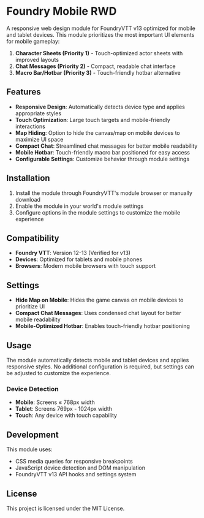 # Foundry Mobile RWD

A responsive web design module for FoundryVTT v13 optimized for mobile and tablet devices. This module prioritizes the most important UI elements for mobile gameplay:

1. **Character Sheets (Priority 1)** - Touch-optimized actor sheets with improved layouts
2. **Chat Messages (Priority 2)** - Compact, readable chat interface
3. **Macro Bar/Hotbar (Priority 3)** - Touch-friendly hotbar alternative

## Features

- **Responsive Design**: Automatically detects device type and applies appropriate styles
- **Touch Optimization**: Large touch targets and mobile-friendly interactions
- **Map Hiding**: Option to hide the canvas/map on mobile devices to maximize UI space
- **Compact Chat**: Streamlined chat messages for better mobile readability  
- **Mobile Hotbar**: Touch-friendly macro bar positioned for easy access
- **Configurable Settings**: Customize behavior through module settings

## Installation

1. Install the module through FoundryVTT's module browser or manually download
2. Enable the module in your world's module settings
3. Configure options in the module settings to customize the mobile experience

## Compatibility

- **Foundry VTT**: Version 12-13 (Verified for v13)
- **Devices**: Optimized for tablets and mobile phones
- **Browsers**: Modern mobile browsers with touch support

## Settings

- **Hide Map on Mobile**: Hides the game canvas on mobile devices to prioritize UI
- **Compact Chat Messages**: Uses condensed chat layout for better mobile readability  
- **Mobile-Optimized Hotbar**: Enables touch-friendly hotbar positioning

## Usage

The module automatically detects mobile and tablet devices and applies responsive styles. No additional configuration is required, but settings can be adjusted to customize the experience.

### Device Detection

- **Mobile**: Screens ≤ 768px width
- **Tablet**: Screens 769px - 1024px width  
- **Touch**: Any device with touch capability

## Development

This module uses:
- CSS media queries for responsive breakpoints
- JavaScript device detection and DOM manipulation
- FoundryVTT v13 API hooks and settings system

## License

This project is licensed under the MIT License. 

